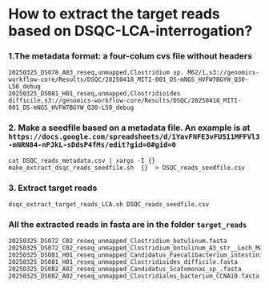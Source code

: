 # How to extract the target reads based on DSQC-LCA-interrogation?

### 1.The metadata format: a four-colum cvs file without headers
```{bash}
20250325_DS078_A03_reseq,unmapped,Clostridium sp. M62/1,s3://genomics-workflow-core/Results/DSQC/20250418_MITI-001_DS-mNGS_HVFW7BGYW_Q30-L50_debug
20250325_DS081_H01_reseq,unmapped,Clostridioides difficile,s3://genomics-workflow-core/Results/DSQC/20250418_MITI-001_DS-mNGS_HVFW7BGYW_Q30-L50_debug
```


### 2. Make a seedfile based on a metadata file. An example is at `https://docs.google.com/spreadsheets/d/1YavFNFE3vFU511MFFVl3-mNRN84-nPJkL-sDdsP4fMs/edit?gid=0#gid=0`

```{bash}
cat DSQC_reads_metadata.csv | xargs -I {} make_extract_dsqc_reads_seedfile.sh  {}  > DSQC_reads_seedfile.csv
```

### 3. Extract target reads

```{bash}
dsqc_extract_target_reads_LCA.sh DSQC_reads_seedfile.csv
```

### All the extracted reads in fasta are in the folder `target_reads`
```{bash}
20250325_DS072_C02_reseq_unmapped_Clostridium_botulinum.fasta        
20250325_DS072_C02_reseq_unmapped_Clostridium_botulinum_A3_str__Loch_Maree.fasta 
20250325_DS081_H01_reseq_unmapped_Candidatus_Faecalibacterium_intestinigallinarum.fasta
20250325_DS081_H01_reseq_unmapped_Clostridioides_difficile.fasta
20250325_DS082_A02_reseq_unmapped_Candidatus_Scatomonas_sp_.fasta
20250325_DS082_A02_reseq_unmapped_Clostridiales_bacterium_CCNA10.fasta
```

